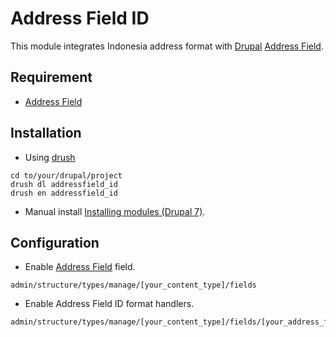 # Address Field ID

This module integrates Indonesia address format with [Drupal](//drupal.org) [Address Field](//drupal.org/project/addressfield).

## Requirement

- [Address Field](//drupal.org/project/addressfield)

## Installation

- Using [drush](https://github.com/drush-ops/drush)
```Shell
cd to/your/drupal/project
drush dl addressfield_id
drush en addressfield_id
```
- Manual install [Installing modules (Drupal 7)](https://www.drupal.org/documentation/install/modules-themes/modules-7).

## Configuration

- Enable [Address Field](//drupal.org/project/addressfield) field.
```Shell
admin/structure/types/manage/[your_content_type]/fields
```
- Enable Address Field ID format handlers.
```Shell
admin/structure/types/manage/[your_content_type]/fields/[your_address_field]
```
